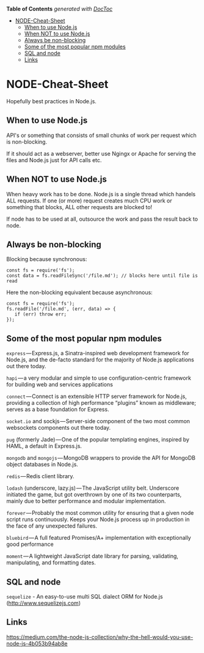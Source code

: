<!-- START doctoc generated TOC please keep comment here to allow auto update -->
<!-- DON'T EDIT THIS SECTION, INSTEAD RE-RUN doctoc TO UPDATE -->
**Table of Contents**  *generated with [DocToc](https://github.com/thlorenz/doctoc)*

- [NODE-Cheat-Sheet](#node-cheat-sheet)
  - [When to use Node.js](#when-to-use-nodejs)
  - [When NOT to use Node.js](#when-not-to-use-nodejs)
  - [Always be non-blocking](#always-be-non-blocking)
  - [Some of the most popular npm modules](#some-of-the-most-popular-npm-modules)
  - [SQL and node](#sql-and-node)
  - [Links](#links)

<!-- END doctoc generated TOC please keep comment here to allow auto update -->

# NODE-Cheat-Sheet
Hopefully best practices in Node.js.

## When to use Node.js
API's or something that consists of small chunks of work per request which is non-blocking.

If it should act as a webserver, better use Ngingx or Apache for serving the files and Node.js just for API calls etc.

## When NOT to use Node.js
When heavy work has to be done. Node.js is a single thread which handels ALL requests. If one (or more) request creates much CPU work or something that blocks, ALL other requests are blocked to!

If node has to be used at all, outsource the work and pass the result back to node.

## Always be non-blocking
Blocking because synchronous:
```
const fs = require('fs');
const data = fs.readFileSync('/file.md'); // blocks here until file is read
```

Here the non-blocking equivalent because asynchronous:
```
const fs = require('fs');
fs.readFile('/file.md', (err, data) => {
   if (err) throw err;
});
```

## Some of the most popular npm modules
`express` — Express.js, a Sinatra-inspired web development framework for Node.js, and the de-facto standard for the majority of Node.js applications out there today.

`hapi` — a very modular and simple to use configuration-centric framework for building web and services applications

`connect` — Connect is an extensible HTTP server framework for Node.js, providing a collection of high performance “plugins” known as middleware; serves as a base foundation for Express.

`socket.io` and sockjs — Server-side component of the two most common websockets components out there today.

`pug` (formerly Jade) — One of the popular templating engines, inspired by HAML, a default in Express.js.

`mongodb` and `mongojs` — MongoDB wrappers to provide the API for MongoDB object databases in Node.js.

`redis` — Redis client library.

`lodash` (underscore, lazy.js) — The JavaScript utility belt. Underscore initiated the game, but got overthrown by one of its two counterparts, mainly due to better performance and modular implementation.

`forever` — Probably the most common utility for ensuring that a given node script runs continuously. Keeps your Node.js process up in production in the face of any unexpected failures.

`bluebird` — A full featured Promises/A+ implementation with exceptionally good performance

`moment` — A lightweight JavaScript date library for parsing, validating, manipulating, and formatting dates.

## SQL and node
`sequelize` - An easy-to-use multi SQL dialect ORM for Node.js (http://www.sequelizejs.com)

## Links
https://medium.com/the-node-js-collection/why-the-hell-would-you-use-node-js-4b053b94ab8e
